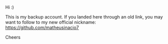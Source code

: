 Hi :)

This is my backup account.
If you landed here through an old link, you may want to follow to my new official nickname: https://github.com/matheusinacio7

Cheers
